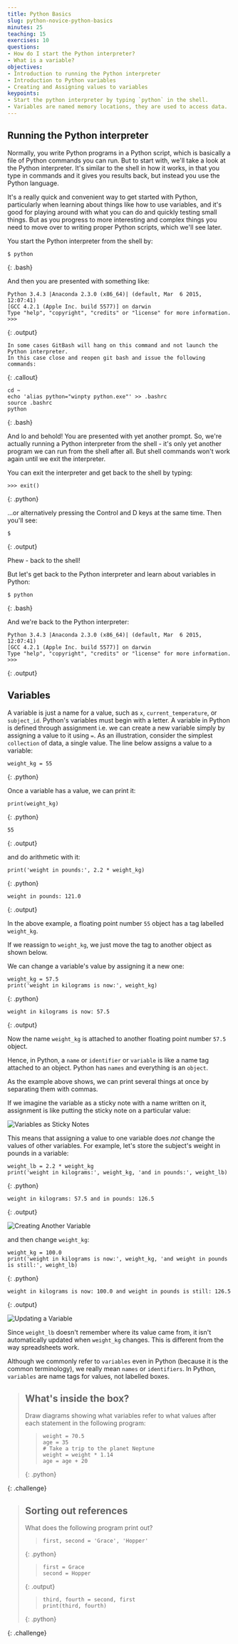 ```yaml
---
title: Python Basics
slug: python-novice-python-basics
minutes: 25
teaching: 15
exercises: 10
questions:
- How do I start the Python interpreter?
- What is a variable?
objectives:
- Introduction to running the Python interpreter
- Introduction to Python variables
- Creating and Assigning values to variables
keypoints:
- Start the python interpreter by typing `python` in the shell.
- Variables are named memory locations, they are used to access data.
---
```


## Running the Python interpreter

Normally, you write Python programs in a Python script, which is basically a file of Python commands you can run.
But to start with, we'll take a look at the Python interpreter.
It's similar to the shell in how it works, in that you type in commands and it
gives you results back, but instead you use the Python language.

It's a really quick and convenient way to get started with Python, particularly when learning about things like how to use variables, and it's good for playing around with what you can do and quickly testing small things.
But as you progress to more interesting and complex things you need to move over to writing proper Python scripts, which we'll see later.

You start the Python interpreter from the shell by:



~~~
$ python
~~~
{: .bash}

And then you are presented with something like:



~~~
Python 3.4.3 |Anaconda 2.3.0 (x86_64)| (default, Mar  6 2015, 12:07:41)
[GCC 4.2.1 (Apple Inc. build 5577)] on darwin
Type "help", "copyright", "credits" or "license" for more information.
>>>
~~~
{: .output}



~~~
In some cases GitBash will hang on this command and not launch the Python interpreter. 
In this case close and reopen git bash and issue the following commands:
~~~
{: .callout}


~~~
cd ~
echo 'alias python="winpty python.exe"' >> .bashrc
source .bashrc
python
~~~
{: .bash}

And lo and behold! You are presented with yet another prompt.
So, we're actually running a Python interpreter from the shell - it's only yet another program we can run from the shell after all.
But shell commands won't work again until we exit the interpreter.

You can exit the interpreter and get back to the shell by typing:



~~~
>>> exit()
~~~
{: .python}

...or alternatively pressing the Control and D keys at the same time.
Then you'll see:



~~~
$
~~~
{: .output}

Phew - back to the shell!

But let's get back to the Python interpreter and learn about variables in Python:



~~~
$ python
~~~
{: .bash}

And we're back to the Python interpreter:


~~~
Python 3.4.3 |Anaconda 2.3.0 (x86_64)| (default, Mar  6 2015, 12:07:41)
[GCC 4.2.1 (Apple Inc. build 5577)] on darwin
Type "help", "copyright", "credits" or "license" for more information.
>>>
~~~
{: .output}


## Variables

A variable is just a name for a value,
such as `x`, `current_temperature`, or `subject_id`.
Python's variables must begin with a letter.
A variable in Python is defined through assignment i.e. we can create a new variable simply by assigning a value to it using `=`.
As an illustration,
consider the simplest `collection` of data,
a single value.
The line below assigns a value to a variable:



~~~
weight_kg = 55
~~~
{: .python}

Once a variable has a value, we can print it:


~~~
print(weight_kg)
~~~
{: .python}

~~~
55
~~~
{: .output}

and do arithmetic with it:


~~~
print('weight in pounds:', 2.2 * weight_kg)
~~~
{: .python}

~~~
weight in pounds: 121.0
~~~
{: .output}

In the above example, a floating point number `55` object has a tag labelled `weight_kg`.

If we reassign to `weight_kg`, we just move the tag to another object as shown below.

We can change a variable's value by assigning it a new one:


~~~
weight_kg = 57.5
print('weight in kilograms is now:', weight_kg)
~~~
{: .python}

~~~
weight in kilograms is now: 57.5
~~~
{: .output}

Now the name `weight_kg` is attached to another floating point number `57.5` object.

Hence, in Python, a `name` or `identifier` or `variable` is like a name tag attached to an object.
Python has `names` and everything is an `object`.

As the example above shows,
we can print several things at once by separating them with commas.

If we imagine the variable as a sticky note with a name written on it,
assignment is like putting the sticky note on a particular value:

![Variables as Sticky Notes](fig/python-sticky-note-variables-01.svg)

This means that assigning a value to one variable does *not* change the values of other variables.
For example,
let's store the subject's weight in pounds in a variable:


~~~
weight_lb = 2.2 * weight_kg
print('weight in kilograms:', weight_kg, 'and in pounds:', weight_lb)
~~~
{: .python}

~~~
weight in kilograms: 57.5 and in pounds: 126.5
~~~
{: .output}

![Creating Another Variable](fig/python-sticky-note-variables-02.svg)

and then change `weight_kg`:



~~~
weight_kg = 100.0
print('weight in kilograms is now:', weight_kg, 'and weight in pounds is still:', weight_lb)
~~~
{: .python}


~~~
weight in kilograms is now: 100.0 and weight in pounds is still: 126.5
~~~
{: .output}

![Updating a Variable](fig/python-sticky-note-variables-03.svg)

Since `weight_lb` doesn't remember where its value came from,
it isn't automatically updated when `weight_kg` changes.
This is different from the way spreadsheets work.

Although we commonly refer to `variables` even in Python (because it is the common terminology), we really mean `names` or `identifiers`. In Python, `variables` are name tags for values, not labelled boxes.


> ## What's inside the box?
>
> Draw diagrams showing what variables refer to what values after each statement
> in the following program:
>
> > ~~~
> > weight = 70.5
> > age = 35
> > # Take a trip to the planet Neptune
> > weight = weight * 1.14
> > age = age + 20
> > ~~~
> > 
> {: .python}
> 
>
> 
{: .challenge}



> ## Sorting out references
>
> What does the following program print out?
>
>
> > ~~~
> > first, second = 'Grace', 'Hopper'
> > ~~~
> > 
> {: .python}
> 
>
> > ~~~
> > first = Grace
> > second = Hopper
> > ~~~
> > 
> {: .output}
> 
>
> > ~~~
> > third, fourth = second, first
> > print(third, fourth)
> > ~~~
> > 
> {: .python}
> 
> 
> 
{: .challenge}



